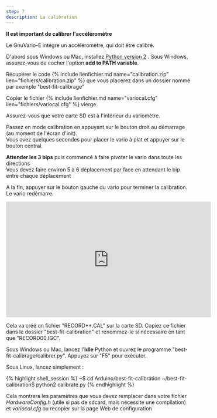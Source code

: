 ```yaml
---
step: 7
description: La calibration
---
```


**Il est important de calibrer l'accéléromètre**

Le GnuVario-E intégre un accéléromètre, qui doit être calibré.

D'abord sous Windows ou Mac, installez [Python version 2](https://www.python.org/) . Sous Windows, assurez-vous de cocher l'option **add to PATH variable**.
       
Récupérer le code {% include lienfichier.md name="calibration.zip" lien="fichiers/calibration.zip" %} que vous placerez dans un dossier nommé par exemple "best-fit-calibrage"       
      
Copier le fichier {% include lienfichier.md name="variocal.cfg" lien="fichiers/variocal.cfg" %} vierge       
       
Assurez-vous que votre carte SD est à l'intérieur du variomètre.     
         
Passez en mode calibration en appuyant sur le bouton droit au démarrage (au moment de l'écran d'init).          
Vous avez quelques secondes pour placer le vario à plat et appuyer sur le bouton central.       

**Attender les 3 bips** puis commencé à faire pivoter le vario dans toute les directions     
Vous devez faire environ 5 à 6 déplacement par face en attendant le bip entre chaque déplacement    

A la fin, appuyer sur le bouton gauche du vario pour terminer la calibration. Le vario redémarre.       

<iframe width="560" height="315" src="https://www.youtube.com/embed/6yxoZcxxzVY" frameborder="0" allow="autoplay; encrypted-media" allowfullscreen></iframe>

Cela va créé un fichier "RECORD**.CAL" sur la carte SD. Copiez ce fichier dans le dossier "best-fit-calibration" et renommez-le si nécessaire en tant que "RECORD00.IGC".

Sous Windows ou Mac, lancez l'**Idle** Python et ouvrez le programme "best-fit-calibrage/calibrer.py". Appuyez sur "F5" pour exécuter.

Sous Linux, lancez simplement :

{% highlight shell_session %}
~$ cd Arduino/best-fit-calibration
~/best-fit-calibration$ python2 calibrate.py
{% endhighlight %}

Cela montrera les paramètres que vous devez remplacer dans votre fichier *HardwareConfig.h* (utile si pas de sdcard, mais nécessite une compilation) et *variocal.cfg* ou recopier sur la page Web de configuration

